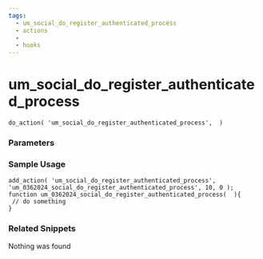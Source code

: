 ```yaml
---
tags: 
  - um_social_do_register_authenticated_process
  - actions
  - 
  - hooks
---
```

# um\_social\_do\_register\_authenticated\_process

``` php:no-line-numbers
do_action( 'um_social_do_register_authenticated_process',  )
```
<div class='hook-sep'></div>

### Parameters

<div class='hook-sep'></div>



### Sample Usage

``` php:no-line-numbers
add_action( 'um_social_do_register_authenticated_process', 'um_0362024_social_do_register_authenticated_process', 10, 0 );
function um_0362024_social_do_register_authenticated_process(  ){
 // do something
}
```
<div class='hook-sep'></div>



### Related Snippets

Nothing was found

